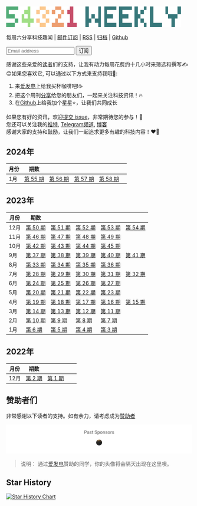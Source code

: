 ![54321 Weekly](https://github.com/versun/54321-Weekly/blob/main/img/54321.png?raw=true)


每周六分享科技趣闻 | [邮件订阅](https://newsletter.versun.me/subscription/form) | [RSS](https://54321.versun.me/feed) | [归档](https://github.com/versun/54321-Weekly/releases) | [Github](https://github.com/versun/54321-Weekly)
<div id='form'><form method="post" action="https://newsletter.versun.me/subscription/form" class="listmonk-form">
        <div>
            <input type="hidden" name="nonce" />
            <input type="email" name="email" required placeholder="Email address" />
            <input id="61939" type="checkbox" name="l" checked value="61939eed-8b6f-40b6-abf5-d35e563a8a06" hidden />
            <input type="submit" value="订阅" />
        </div>
    </form></div>

感谢这些亲爱的[读者](#%E8%B5%9E%E5%8A%A9%E8%80%85%E4%BB%AC)们的支持，让我有动力每周花费约十几小时来筛选和撰写✍️ \
😊如果您喜欢它, 可以通过以下方式来支持我哦🎉: 
1. 来[爱发电](https://afdian.net/a/versun)上给我买杯咖啡吧!☕ 
2. 把这个周刊[分享](https://54321.versun.me)给您的朋友们，一起来关注科技资讯！🔥 
3. 在[Github](https://github.com/versun/54321-Weekly)上给我加个星星⭐，让我们共同成长 


如果您有好的资讯，欢迎[提交 issue](https://github.com/versun/54321-Weekly/issues)，非常期待您的参与！📝 \
您还可以关注我的[推特](https://twitter.com/VersunPan), [Telegram频道](https://t.me/+0hAhZfrPJGo1YmI9), [博客](https://blog.versun.me)\
感谢大家的支持和鼓励，让我们一起追求更多有趣的科技内容！❤️💪


## 2024年
| 月份 | 期数 | | | | |
| --- | --- | --- | --- | --- | --- |
| 1月 | [第 55 期](https://54321.versun.me/55) |  [第 56 期](https://54321.versun.me/56) |  [第 57 期](https://54321.versun.me/57) | [第 58 期](https://54321.versun.me/58) |
## 2023年
| 月份 | 期数 | | | | |
| --- | --- | --- | --- | --- | --- |
| 12月 | [第 50 期](https://54321.versun.me/50) | [第 51 期](https://54321.versun.me/51) | [第 52 期](https://54321.versun.me/52) | [第 53 期](https://54321.versun.me/53) | [第 54 期](https://54321.versun.me/54) |
| 11月 | [第 46 期](https://54321.versun.me/46) | [第 47 期](https://54321.versun.me/47) | [第 48 期](https://54321.versun.me/48) | [第 49 期](https://54321.versun.me/49) |
| 10月 | [第 42 期](https://54321.versun.me/42) | [第 43 期](https://54321.versun.me/43) | [第 44 期](https://54321.versun.me/44) | [第 45 期](https://54321.versun.me/45) |
| 9月 | [第 37 期](https://54321.versun.me/37) | [第 38 期](https://54321.versun.me/38) | [第 39 期](https://54321.versun.me/39) | [第 40 期](https://54321.versun.me/40) |  [第 41 期](https://54321.versun.me/41) |
| 8月 | [第 33 期](https://54321.versun.me/33) | [第 34 期](https://54321.versun.me/34) | [第 35 期](https://54321.versun.me/35) | [第 36 期](https://54321.versun.me/36) |
| 7月 | [第 28 期](https://54321.versun.me/28) | [第 29 期](https://54321.versun.me/29) | [第 30 期](https://54321.versun.me/30) | [第 31 期](https://54321.versun.me/31) | [第 32 期](https://54321.versun.me/32) |
| 6月 | [第 24 期](https://54321.versun.me/24) | [第 25 期](https://54321.versun.me/25) | [第 26 期](https://54321.versun.me/26) | [第 27 期](https://54321.versun.me/27) |
| 5月 | [第 20 期](https://54321.versun.me/20) | [第 21 期](https://54321.versun.me/21) | [第 22 期](https://54321.versun.me/22) | [第 23 期](https://54321.versun.me/23) |
| 4月 | [第 19 期](https://54321.versun.me/19) | [第 18 期](https://54321.versun.me/18)  |  [第 17 期](https://54321.versun.me/17)  |  [第 16 期](https://54321.versun.me/16)  |  [第 15 期](https://54321.versun.me/15) |
| 3月 | [第 14 期](https://54321.versun.me/14) | [第 13 期](https://54321.versun.me/13)  |  [第 12 期](https://54321.versun.me/12) | [第 11 期](https://54321.versun.me/11) |
| 2月 | [第 10 期](https://54321.versun.me/10) | [第 9 期](https://54321.versun.me/9)  |  [第 8 期](https://54321.versun.me/8) | [第 7 期](https://54321.versun.me/7) |
| 1月 | [第 6 期](https://54321.versun.me/6) | [第 5 期](https://54321.versun.me/5)  |  [第 4 期](https://54321.versun.me/4) |  [第 3 期](https://54321.versun.me/3) |
## 2022年
| 月份 | 期数 | | | |
| --- | --- | --- | --- | --- |
| 12月 | [第 2 期](https://54321.versun.me/2) |  [第 1 期](https://54321.versun.me/1) |

## 赞助者们
非常感谢以下读者的支持。如有余力，请考虑成为[赞助者](https://afdian.net/a/versun)

<p align="center">
  <a href="https://raw.githubusercontent.com/versun/54321-Weekly/main/scripts/sponsorkit/sponsorkit/sponsors.svg">
    <img src='https://raw.githubusercontent.com/versun/54321-Weekly/main/scripts/sponsorkit/sponsorkit/sponsors.svg'/>
  </a>
</p>

> 说明： 通过[爱发电](https://afdian.net/a/versun)赞助的同学，你的头像将会隔天出现在这里噢。

## Star History

[![Star History Chart](https://api.star-history.com/svg?repos=versun/54321-Weekly&type=Date)](https://star-history.com/#versun/54321-Weekly&Date)

